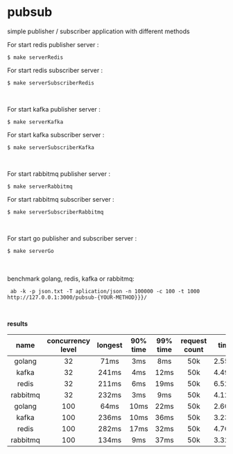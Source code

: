 # pubsub
simple publisher / subscriber application with different methods


For start redis publisher server :
```
$ make serverRedis
```

For start redis subscriber server :
```
$ make serverSubscriberRedis
```
<br/>

For start kafka publisher server :
```
$ make serverKafka
```

For start kafka subscriber server :
```
$ make serverSubscriberKafka
```
<br/>

For start rabbitmq publisher server :
```
$ make serverRabbitmq
```

For start rabbitmq subscriber server :
```
$ make serverSubscriberRabbitmq
```
<br/>

For start go publisher and subscriber server :
```
$ make serverGo
```

<br/><br/>
benchmark golang, redis, kafka or rabbitmq:
```
 ab -k -p json.txt -T aplication/json -n 100000 -c 100 -t 1000  http://127.0.0.1:3000/pubsub-{YOUR-METHOD}}}/
```

<br/>

**results**

|      name    | concurrency level |   longest     |   90% time   |   99% time   |   request count   |   time   |   memory   |   cpu%   |
|    :---:     |     :---:         |    :---:      |:---:      |:---:      |:---:      |:---:      |:---:      |:---:      | 
| golang       |32                 | 71ms          |3ms       |8ms       |50k      |2.551s      |200mb      |40%      |-      |-      |
| kafka        |32                 | 241ms         |4ms       |12ms      |50k      |4.495s      |100mb      |90%      |-      |-      |
| redis        |32                 | 211ms         |6ms       |19ms      |50k      |6.524s      |200mb      |90%      |-      |-      |
| rabbitmq     |32                 | 232ms         |3ms       |9ms       |50k      |4.120s      |220mb      |90%      |-      |-      |
| golang       |100                | 64ms          |10ms      |22ms      |50k      | 2.603s     |100mb      |20%      |-      |-      |
| kafka        |100                | 236ms         |10ms      |36ms      |50k      |3.231s      |400mb      |40%      |-      |-      |
| redis        |100                | 282ms         |17ms      |32ms      |50k      | 4.762s     |300mb      |30%      |-      |-      |
| rabbitmq     |100                | 134ms         |9ms       |37ms      |50k      |3.328s      |400mb      |40%      |-      |-      |
 




